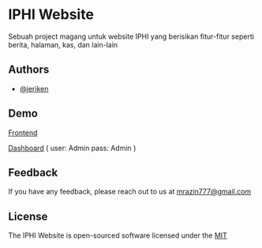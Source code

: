 
# IPHI Website

Sebuah project magang untuk website IPHI yang berisikan fitur-fitur seperti berita, halaman, kas, dan lain-lain




## Authors

- [@jeriken](https://github.com/jeriken)


## Demo

[Frontend](iphiminomartani.org)

[Dashboard](iphiminomartani.org)
( user: Admin
pass: Admin )

## Feedback

If you have any feedback, please reach out to us at mrazin777@gmail.com


## License

The IPHI Website is open-sourced software licensed under the
[MIT](https://opensource.org/licenses/MIT)

